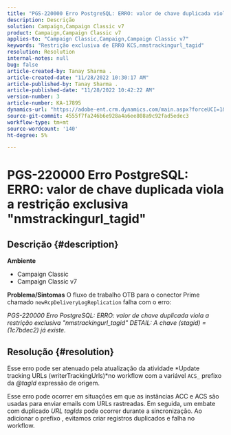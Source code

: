 ```yaml
---
title: "PGS-220000 Erro PostgreSQL: ERRO: valor de chave duplicada viola a restrição exclusiva \"nmstrackingurl_tagid\""
description: Descrição
solution: Campaign,Campaign Classic v7
product: Campaign,Campaign Classic v7
applies-to: "Campaign Classic,Campaign,Campaign Classic v7"
keywords: "Restrição exclusiva de ERRO KCS,nmstrackingurl_tagid"
resolution: Resolution
internal-notes: null
bug: false
article-created-by: Tanay Sharma .
article-created-date: "11/28/2022 10:30:17 AM"
article-published-by: Tanay Sharma .
article-published-date: "11/28/2022 10:42:22 AM"
version-number: 3
article-number: KA-17895
dynamics-url: "https://adobe-ent.crm.dynamics.com/main.aspx?forceUCI=1&pagetype=entityrecord&etn=knowledgearticle&id=71f5a1a5-076f-ed11-9562-6045bd006239"
source-git-commit: 4555f7fa246b6e928a4a6ee808a9c92fad5edec3
workflow-type: tm+mt
source-wordcount: '140'
ht-degree: 5%

---
```


# PGS-220000 Erro PostgreSQL: ERRO: valor de chave duplicada viola a restrição exclusiva &quot;nmstrackingurl_tagid&quot;

## Descrição {#description}

<b>Ambiente</b>
- Campaign Classic
- Campaign Classic v7



<b>Problema/Sintomas</b>
O fluxo de trabalho OTB para o conector Prime chamado `newRcpDeliveryLogReplication` falha com o erro:

*PGS-220000 Erro PostgreSQL: ERRO: valor de chave duplicada viola a restrição exclusiva &quot;nmstrackingurl_tagid&quot; DETAIL: A chave (stagid) = (1c7bdec2) já existe.*


## Resolução {#resolution}


Esse erro pode ser atenuado pela atualização da atividade *Update tracking URLs (writerTrackingUrls)*no workflow com a variável `ACS_` prefixo da *@tagId* expressão de origem.

Esse erro pode ocorrer em situações em que as instâncias ACC e ACS são usadas para enviar emails com URLs rastreadas. Em seguida, um embate com duplicado *URL* *tagIds* pode ocorrer durante a sincronização. Ao adicionar o prefixo , evitamos criar registros duplicados e falha no workflow.
